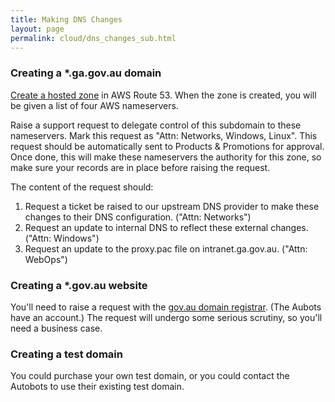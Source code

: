 ```yaml
---
title: Making DNS Changes
layout: page
permalink: cloud/dns_changes_sub.html
---
```


### Creating a \*.ga.gov.au domain

[Create a hosted zone](http://docs.aws.amazon.com/Route53/latest/DeveloperGuide/CreatingHostedZone.html) in AWS Route 53. When the zone is created, you will be given a list of four AWS nameservers.

Raise a support request to delegate control of this subdomain to these nameservers. Mark this request as "Attn: Networks, Windows, Linux". This request should be automatically sent to Products & Promotions for approval. Once done, this will make these nameservers the authority for this zone, so make sure your records are in place before raising the request.

The content of the request should:

1. Request a ticket be raised to our upstream DNS provider to make these changes to their DNS configuration. ("Attn: Networks")
2. Request an update to internal DNS to reflect these external changes. ("Attn: Windows")
3. Request an update to the proxy.pac file on intranet.ga.gov.au. ("Attn: WebOps")

### Creating a \*.gov.au website

You'll need to raise a request with the [gov.au domain registrar](https://www.domainname.gov.au/). (The Aubots have an account.) The request will undergo some serious scrutiny, so you'll need a business case.

### Creating a test domain

You could purchase your own test domain, or you could contact the Autobots to use their existing test domain.

